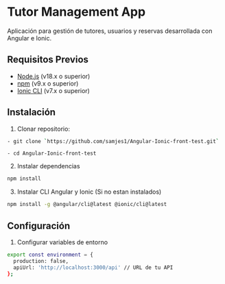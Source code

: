 # Tutor Management App

Aplicación para gestión de tutores, usuarios y reservas desarrollada con Angular e Ionic.

## Requisitos Previos

- [Node.js](https://nodejs.org/) (v18.x o superior)
- [npm](https://www.npmjs.com/) (v9.x o superior)
- [Ionic CLI](https://ionicframework.com/docs/cli) (v7.x o superior)

## Instalación

1. Clonar repositorio:
```bash
- git clone `https://github.com/samjes1/Angular-Ionic-front-test.git`
```
```
- cd Angular-Ionic-front-test
```

2. Instalar dependencias 
``` bash
npm install 
```
3. Instalar CLI Angular y Ionic (Si no estan instalados) 
```bash
npm install -g @angular/cli@latest @ionic/cli@latest 
```

## Configuración 

1. Configurar variables de entorno
```bash
export const environment = {
  production: false,
  apiUrl: 'http://localhost:3000/api' // URL de tu API
};

